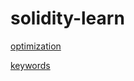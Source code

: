 # solidity-learn

[optimization](./src/optimization/README.md)

[keywords](./src/optimization/README.md)

